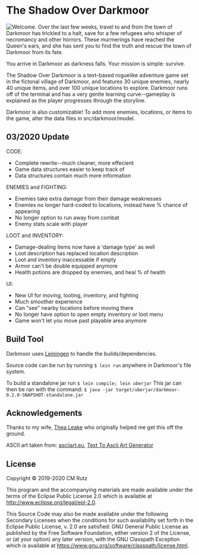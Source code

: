 # The Shadow Over Darkmoor

![Welcome.](Shadow_Over_Darkmoor/master/pink-welcome.png?raw=true)
Over the last few weeks, travel to and from the town of Darkmoor has trickled to a halt, save for a few refugees who
whisper of necromancy and other horrors. These murmerings have reached the Queen's ears, and she has sent you
to find the truth and rescue the town of Darkmoor from its fate.

You arrive in Darkmoor as darkness falls. Your mission is simple: survive.

The Shadow Over Darkmoor is a text-based roguelike adventure game set in the fictonal village of
Darkmoor, and features 30 unique enemies, nearly 40 unique items, and over 100 unique locations to explore. 
Darkmoor runs off of the terminal and has a very gentle learning curve--gameplay is explained as the 
player progresses through the storyline.

Darkmoor is also customizable! To add more enemies, locations, or items to the game, alter the data files in 
src/darkmoor/model. 

## 03/2020 Update
CODE:
* Complete rewrite--much cleaner, more effecient
* Game data structures easier to keep track of
* Data structures contain much more information

ENEMIES and FIGHTING:
* Enemies take extra damage from their damage weaknesses
* Enemies no longer hard-coded to locations, instead have % chance of appearing
* No longer option to run away from combat
* Enemy stats scale with player

LOOT and INVENTORY:
* Damage-dealing items now have a 'damage type' as well
* Loot description has replaced location description
* Loot and inventory inaccessable if empty
* Armor can't be double equipped anymore
* Health potions are dropped by enemies, and heal % of health

UI:
* New UI for moving, looting, inventory, and fighting
* Much smoother experience
* Can "see" nearby locations before moving there
* No longer have option to open empty inventory or loot menu
* Game won't let you move past playable area anymore

## Build Tool

Darkmoor uses [Leiningen](https://leiningen.org/) to handle the builds/dependencies.

Source code can be run by running ```$ lein run``` anywhere in Darkmoor's file system.

To build a standalone jar run ```$ lein compile; lein uberjar```
This jar can then be ran with the command: ```$ java -jar target/uberjar/darkmoor-0.2.0-SNAPSHOT-standalone.jar```

## Acknowledgements

Thanks to my wife, [Thea Leake](https://github.com/thea-leake) who originally helped me get this off the ground.

ASCII art taken from: [asciiart.eu](https://www.asciiart.eu/mythology/skeletons), [Text To Ascii Art Generator](https://patorjk.com/software/taag)

## License

Copyright © 2019-2020 CM Rutz 

This program and the accompanying materials are made available under the
terms of the Eclipse Public License 2.0 which is available at
http://www.eclipse.org/legal/epl-2.0.

This Source Code may also be made available under the following Secondary
Licenses when the conditions for such availability set forth in the Eclipse
Public License, v. 2.0 are satisfied: GNU General Public License as published by
the Free Software Foundation, either version 2 of the License, or (at your
option) any later version, with the GNU Classpath Exception which is available
at https://www.gnu.org/software/classpath/license.html.
